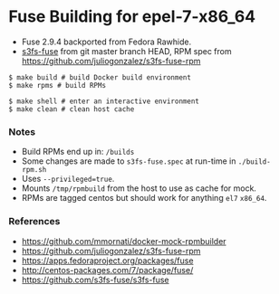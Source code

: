 # Fuse Building for epel-7-x86_64

* Fuse 2.9.4 backported from Fedora Rawhide.
* [s3fs-fuse](https://github.com/s3fs-fuse/s3fs-fuse) from git master branch HEAD, RPM spec from https://github.com/juliogonzalez/s3fs-fuse-rpm

```shell
$ make build # build Docker build environment
$ make rpms # build RPMs

$ make shell # enter an interactive environment
$ make clean # clean host cache
```

### Notes

* Build RPMs end up in: `/builds`
* Some changes are made to `s3fs-fuse.spec` at run-time in `./build-rpm.sh`
* Uses `--privileged=true`.
* Mounts `/tmp/rpmbuild` from the host to use as cache for mock.
* RPMs are tagged centos but should work for anything `el7` `x86_64`.

### References

* https://github.com/mmornati/docker-mock-rpmbuilder
* https://github.com/juliogonzalez/s3fs-fuse-rpm
* https://apps.fedoraproject.org/packages/fuse
* http://centos-packages.com/7/package/fuse/
* https://github.com/s3fs-fuse/s3fs-fuse

